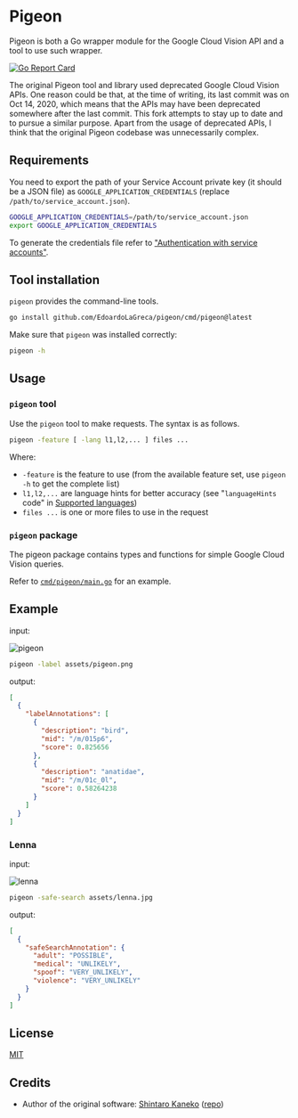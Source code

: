 # Pigeon

Pigeon is both a Go wrapper module for the Google Cloud Vision API and a tool to use such wrapper.

[![Go Report Card](https://goreportcard.com/badge/github.com/EdoardoLaGreca/pigeon)](https://goreportcard.com/report/github.com/EdoardoLaGreca/pigeon)

The original Pigeon tool and library used deprecated Google Cloud Vision APIs. One reason could be that, at the time of writing, its last commit was on Oct 14, 2020, which means that the APIs may have been deprecated somewhere after the last commit. This fork attempts to stay up to date and to pursue a similar purpose. Apart from the usage of deprecated APIs, I think that the original Pigeon codebase was unnecessarily complex.

## Requirements

You need to export the path of your Service Account private key (it should be a JSON file) as `GOOGLE_APPLICATION_CREDENTIALS` (replace `/path/to/service_account.json`).

```sh
GOOGLE_APPLICATION_CREDENTIALS=/path/to/service_account.json
export GOOGLE_APPLICATION_CREDENTIALS
```

To generate the credentials file refer to ["Authentication with service accounts"](https://cloud.google.com/vision/docs/setup#sa).

## Tool installation

`pigeon` provides the command-line tools.

```sh
go install github.com/EdoardoLaGreca/pigeon/cmd/pigeon@latest
```

Make sure that `pigeon` was installed correctly:

```sh
pigeon -h
```

## Usage

### `pigeon` tool

Use the `pigeon` tool to make requests. The syntax is as follows.

```sh
pigeon -feature [ -lang l1,l2,... ] files ...
```

Where:
- `-feature` is the feature to use (from the available feature set, use `pigeon -h` to get the complete list)
- `l1,l2,...` are language hints for better accuracy (see "`languageHints` code" in [Supported languages](https://cloud.google.com/vision/docs/languages#supported-langs))
- `files ...` is one or more files to use in the request

<!-- TODO: make new gif -->
<!-- ![pigeon-cmd](https://raw.githubusercontent.com/kaneshin/pigeon/main/assets/pigeon-cmd.gif) -->

### `pigeon` package

The pigeon package contains types and functions for simple Google Cloud Vision queries.

Refer to [`cmd/pigeon/main.go`](cmd/pigeon/main.go) for an example.

## Example

input:

![pigeon](https://raw.githubusercontent.com/EdoardoLaGreca/pigeon/main/assets/pigeon.png)

```sh
pigeon -label assets/pigeon.png
```

output:

```json
[
  {
    "labelAnnotations": [
      {
        "description": "bird",
        "mid": "/m/015p6",
        "score": 0.825656
      },
      {
        "description": "anatidae",
        "mid": "/m/01c_0l",
        "score": 0.58264238
      }
    ]
  }
]
```


### Lenna

input:

![lenna](https://raw.githubusercontent.com/EdoardoLaGreca/pigeon/main/assets/lenna.jpg)

```sh
pigeon -safe-search assets/lenna.jpg
```

output:

```json
[
  {
    "safeSearchAnnotation": {
      "adult": "POSSIBLE",
      "medical": "UNLIKELY",
      "spoof": "VERY_UNLIKELY",
      "violence": "VERY_UNLIKELY"
    }
  }
]
```

## License

[MIT](LICENSE)

## Credits

- Author of the original software: [Shintaro Kaneko](https://github.com/kaneshin) ([repo](https://github.com/kaneshin/pigeon))
